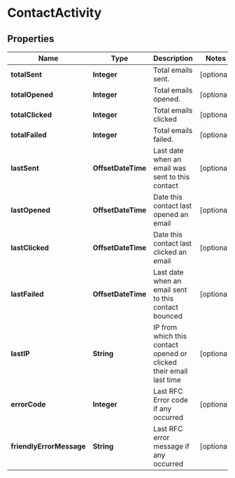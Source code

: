 

# ContactActivity

## Properties

Name | Type | Description | Notes
------------ | ------------- | ------------- | -------------
**totalSent** | **Integer** | Total emails sent. |  [optional]
**totalOpened** | **Integer** | Total emails opened. |  [optional]
**totalClicked** | **Integer** | Total emails clicked |  [optional]
**totalFailed** | **Integer** | Total emails failed. |  [optional]
**lastSent** | **OffsetDateTime** | Last date when an email was sent to this contact |  [optional]
**lastOpened** | **OffsetDateTime** | Date this contact last opened an email |  [optional]
**lastClicked** | **OffsetDateTime** | Date this contact last clicked an email |  [optional]
**lastFailed** | **OffsetDateTime** | Last date when an email sent to this contact bounced |  [optional]
**lastIP** | **String** | IP from which this contact opened or clicked their email last time |  [optional]
**errorCode** | **Integer** | Last RFC Error code if any occurred |  [optional]
**friendlyErrorMessage** | **String** | Last RFC error message if any occurred |  [optional]



